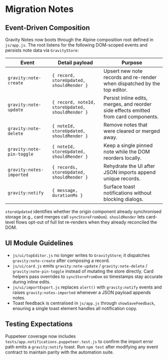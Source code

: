 # Migration Notes

## Event-Driven Composition

Gravity Notes now boots through the Alpine composition root defined in `js/app.js`. The root listens for the following
DOM-scoped events and persists note data via `GravityStore`:

| Event | Detail payload | Purpose |
| --- | --- | --- |
| `gravity:note-create` | `{ record, storeUpdated, shouldRender }` | Upsert new note records and re-render when dispatched by the top editor. |
| `gravity:note-update` | `{ record, noteId, storeUpdated, shouldRender }` | Persist inline edits, merges, and reorder side effects emitted from card components. |
| `gravity:note-delete` | `{ noteId, storeUpdated, shouldRender }` | Remove notes that were cleared or merged away. |
| `gravity:note-pin-toggle` | `{ noteId, storeUpdated, shouldRender }` | Keep a single pinned note while the DOM reorders locally. |
| `gravity:notes-imported` | `{ records, storeUpdated, shouldRender }` | Rehydrate the UI after JSON imports append unique records. |
| `gravity:notify` | `{ message, durationMs }` | Surface toast notifications without blocking dialogs. |

`storeUpdated` identifies whether the origin component already synchronised storage (e.g., card merges call
`syncStoreFromDom`). `shouldRender` lets card-level flows opt-out of full list re-renders when they already reconciled
the DOM.

## UI Module Guidelines

* `js/ui/topEditor.js` no longer writes to `GravityStore`; it dispatches `gravity:note-create` after composing a record.
* `js/ui/card.js` emits `gravity:note-update` / `gravity:note-delete` / `gravity:note-pin-toggle` instead of mutating the
  store directly. Card helpers pass overrides to `syncStoreFromDom` so timestamps stay accurate during inline edits.
* `js/ui/importExport.js` replaces `alert()` with `gravity:notify` events and raises `gravity:notes-imported` whenever a
  JSON payload appends notes.
* Toast feedback is centralised in `js/app.js` through `showSaveFeedback`, ensuring a single toast element handles all
  notification copy.

## Testing Expectations

Puppeteer coverage now includes `tests/app.notifications.puppeteer.test.js` to confirm the import error path emits a
`gravity:notify` toast. Run `npm test` after modifying any event contract to maintain parity with the automation suite.
